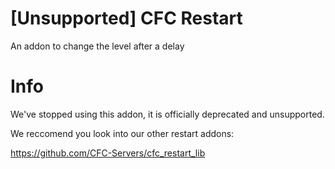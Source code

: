 # [Unsupported] CFC Restart
An addon to change the level after a delay


# Info
We've stopped using this addon, it is officially deprecated and unsupported.

We reccomend you look into our other restart addons:

https://github.com/CFC-Servers/cfc_restart_lib
